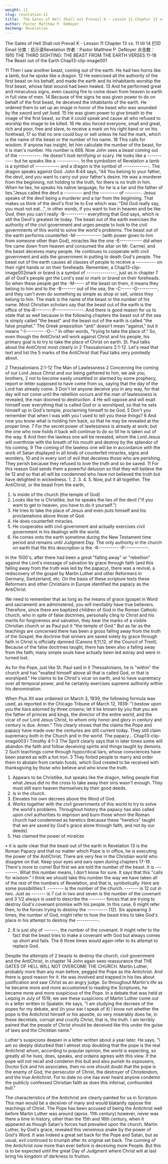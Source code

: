 ```yaml
---
weight: 11
slug: revelation-11
title:  The Gates of Hell Shall not Prevail K - Lesson 11 Chapter 13 vs. 11 till 14
author: Pastor Matthew P. DeNoyer
kecheng: Revelation
---
```


The Gates of Hell Shall not Prevail K - Lesson 11 Chapter 13 vs. 11 till 14
 打印	 Email
分类：启示录Revelation
作者：Pastor Matthew P. DeNoyer
点击数：1910
THE THIRD SIGHTING: THE BEAST FROM THE EARTH
VERSES 11-18
The Beast out of the Earth
Chap13-clip-image001

11 Then I saw another beast, coming out of the earth. He had two horns like a lamb,
but he spoke like a dragon. 12 He exercised all the authority of the first beast on his behalf, and made the earth and its inhabitants worship the first beast, whose fatal wound had been healed. 13 And he performed great and miraculous signs, even causing fire to come down from heaven to earth in full view of men. 14 Because of the signs he was given power to do on behalf of the first beast, he deceived the inhabitants of the earth. He ordered them to set up an image in honor of the beast who was wounded by the sword and yet lived. 15 He was given power to give breath to the image of the first beast, so that it could speak and cause all who refused to worship the image to be killed. 16 He also forced everyone, small and great, rich and poor, free and slave, to receive a mark on his right hand or on his forehead, 17 so that no one could buy or sell unless he had the mark, which is the name of the beast or the number of his name. 18 This calls for wisdom. If anyone has insight, let him calculate the number of the beast, for it is man's number. His number is 666.
Now John sees a beast coming out of the -----------. He doesn't look terrifying or scary. He looks like a ----------- but he speaks like a -----------. In the symbolism of Revelation a lamb is a symbol of ------------ and a dragon is the symbol of -------------. The dragon speaks against God. John 8:44 says, "44 You belong to your father, the devil, and you want to carry out your father's desire. He was a murderer from the beginning, not holding to the truth, for there is no truth in him. When he lies, he speaks his native language, for he is a liar and the father of lies."Jesus called the devil a --------- and the --------- of --------. Jesus speaks of the devil being a murderer and a liar from the beginning. That makes us think of the devil's first lie to Eve which was: "Did God really say, you must not eat...", in other words, if you want to live in heaven and be like God, then you can't really -B----------- everything that God says, which is still the Devil's greatest lie today. The beast out of the earth exercises the authority of the civil government and urges people to look to the civil governments of this world to solve the world's problems. The beast out of the earth performs counterfeit -M------------- (with power given to him from someone other than God), miracles like the one -E----------- did when fire came down from heaven and consumed the altar on Mr. Carmel, and the beast deceives many people. He continues to cooperate with civil government and aids the government in putting to death God's people.
The beast out of the earth causes all classes of people to receive a ---------- on their right hands or on their foreheads. Remember, a
Chap13-clip-image002mark or brand is a symbol of ---------------, just as in chapter 7 all of God's people got the Lord's seal or mark or brand on their foreheads. So when these people get the -M----- of the beast on them, it means they belong to him and to the -B------- out of the sea, the -C----- -G----------, and they can't even do something as simple as shop or sell, unless they belong to him. The mark is the name of the beast or the number of his name.
Most Christian scholars say that the beast out of the earth is the office of the-R-------- P--------------. And there is good reason for us to state that as well because in the following chapters the beast out of the sea is simply called "the beast" and the beast out of the earth is called "the false prophet." The Greek preposition "anti" doesn't mean "against," but it means "-I--------- -O--." In other words, "trying to take the place of." So, even though the AntiChrist will work against Christ and his people, his primary goal is to try to take the place of Christ on earth.
St. Paul talks about the AntiChrist most clearly in 2 Thessalonians 2:1-12. Let's read that text and list the 5 marks of the AntiChrist that Paul talks very pointedly about.

2 Thessalonians 2:1-12
The Man of Lawlessness
2 Concerning the coming of our Lord Jesus Christ and our being gathered to him, we ask you, brothers, 2 not to become easily unsettled or alarmed by some prophecy, report or letter supposed to have come from us, saying that the day of the Lord has already come. 3 Don't let anyone deceive you in any way, for that day will not come until the rebellion occurs and the man of lawlessness is revealed, the man doomed to destruction. 4 He will oppose and will exalt himself over everything that is called God or is worshiped, so that he sets himself up in God's temple, proclaiming himself to be God.
5 Don't you remember that when I was with you I used to tell you these things? 6 And now you know what is holding him back, so that he may be revealed at the proper time. 7 For the secret power of lawlessness is already at work; but the one who now holds it back will continue to do so till he is taken out of the way. 8 And then the lawless one will be revealed, whom the Lord Jesus will overthrow with the breath of his mouth and destroy by the splendor of his coming. 9 The coming of the lawless one will be in accordance with the work of Satan displayed in all kinds of counterfeit miracles, signs and wonders, 10 and in every sort of evil that deceives those who are perishing. They perish because they refused to love the truth and so be saved. 11 For this reason God sends them a powerful delusion so that they will believe the lie 12 and so that all will be condemned who have not believed the truth but have delighted in wickedness.
1.
2.
3.
4.
5.
Now, put it all together. The AntiChrist, or the beast from the earth,
1. Is inside of the church (the temple of God)
2. Looks like he is Christlike, but he speaks the lies of the devil ("if you want to get to heaven, you have to do it yourself.")
3. He tries to take the place of Jesus and even puts himself and his proclamations above those of God.
4. He does counterfeit miracles.
5. He cooperates with civil government and actually exercises civil government in his dealings with the world.
6. He comes onto the earth sometime during the New Testament time period and remains until Judgment Day.
The only authority in the church on earth that fits this description is the -R---------- -P------------.

In the 1500's, after there had been a great "falling away" or "rebellion" against the Lord's message of salvation by grace through faith (and this falling away from the truth was led by the papacy), there was a revival, a rediscovery of the gospel by Martin Luther and other Reformers in Germany, Switzerland, etc. On the basis of these scripture texts these Reformers and other Christians in Europe identified the papacy as the AntiChrist.

We need to remember that as long as the means of grace (gospel in Word and sacrament) are administered, you will inevitably have true believers. Therefore, since there are baptized children of God in the Roman Catholic church, who in spite of false doctrines, personally cling to Christ and his merits for forgiveness and salvation, they bear the marks of a visible Christian church or as Paul put it "the temple of God." But as far as the teachings are concerned there has been a gross falling away from the truth of the Gospel; the doctrine that sinners are saved solely by grace through faith in Christ is officially damned (Canons 9,11,12, of the Council of Trent). Because of the false doctrines taught, there has been also a falling away from the faith; many simple souls have actually been led astray and were in turned lost.

As for the Pope, just like St. Paul said in II Thessalonians, he is "within" the church and has "exalted himself above all that is called God, or that is worshiped." He claims to be Christ's vicar on earth, and to have supremacy over all temporal power, and he certainly exercises supreme authority within his denomination.

When Pius XII was ordained on March 3, 1939, the following formula was used, as reported in the Chicago Tribune of March 12, 1939: "I bestow upon you the tiara adorned by three crowns; let it be known by you that you are the father of princes and kings, the director of the entire world, and the vicar of our Lord Jesus Christ, to whom only honor and glory in century and century is due. Amen." This clearly shows that the claims the Pope and papacy have made over the centuries are still current today. They still claim supremacy both in the Church and in the world.
The papacy...
Chap13-clip-image003
I Timothy 4:1-3 The Spirit clearly says that in later times some will abandon the faith and follow deceiving spirits and things taught by demons. 2 Such teachings come through hypocritical liars, whose consciences have been seared as with a hot iron. 3 They forbid people to marry and order them to abstain from certain foods, which God created to be received with thanksgiving by those who believe and who know the truth.

1. Appears to be Christlike, but speaks like the dragon, telling people that what Jesus did no the cross to take away their sins wasn't enough. They must still earn heaven themselves by their good deeds.
2. Is in the church.
3. Elevates his own decrees above the Word of God.
4. Works together with the civil governments of this world to try to solve the world's problems. Throughout history the papacy has also called upon civil authorities to imprison and burn those whom the Roman church had condemned as heretics (because these "heretics" taught that we are saved by God's grace alone through faith, and not by our deeds).
5. Has claimed the power of miralces

• it is quite clear that the beast out of the earth in Revelation 13 is the Roman Papacy and that no matter which Pope is in office, he is executing the power of the AntiChrist. There are very few in the Christian world who disagree on that. Keep your eyes and ears open during chapters 17-19. There's more to come!
But first we are told the number of the beast. It is ---------. What this number means, I don't know for sure. It says that this "calls for wisdom."
I think we should take this number the way we have taken all of the rest of the numbers of Revelation, and that is, symbolically. Here are some possibilities:1. -------- is the number of the church. ------- is 12 cut in two. Just as ------- is 7 cut in two and seven is the number of the covenant and 3 1/2 always is used to describe the -------- forces that are trying to destroy God's covenant promise with his people. In this case, 6 might refer then, to the forces trying to destroy the ---------- (12). Six appearing 3 times, the number of God, might refer to how the beast tries to take God's place in his attempt to destroy the -----------.

2. 6 is just shy of -------, the number of the covenant. It might refer to the fact that the beast tries to make a covenant with God but always comes up short and fails. The 6 three times would again refer to its attempt to replace God.

Despite the attempts of 2 beasts to destroy the church, civil government and the AntiChrist, in chapter 14 John again sees reassurance that THE GATES OF HELL WILL NOT OVERCOME THE CHURCH.
Martin Luther, probably more than any man before, pegged the Pope as the Antichrist. And there is good reason for it. He was involved and trapped in his lies about justification and saw Christ as an angry judge. So throughout Martin's life as he became more and more accustomed to reading the Scriptures, he became more and more suspicious of the Pope. In a debate that was held at Leipzig in July of 1519, we see these suspicions of Martin Luther come out in a letter written to Spalatin: He says, "I am studying the decrees of the popes for my debate, and (in your ear I speak of it) I know not whether the pope is the Antichrist himself or his apostle, so very miserably does he, in these decretals, corrupt and crucify Christ, that is, the truth. I am terribly pained that the people of Christ should be deceived like this under the guise of laws and the Christian name."

Luther's suspicions deepen in a letter written about a year later. He says, "I am so deeply disturbed that I almost stop doubting that the pope is the real Antichrist whom, according to popular opinion, the world is expecting, so greatly all he lives, does, speaks, and ordains agrees with this view. If the pope will not recall and condemn this bull and also punish its espousers, Doctor Eck and his associates, then no one should doubt that the pope is the enemy of God, the persecutor of Christ, the destroyer of Christendom, and the true Antichrist. For to date no one has ever heard anyone condemn the publicly confessed Christian faith as does this infernal, confounded bull."

The characteristics of the Antichrist are clearly painted for us in Scripture. This man would be a deceiver of many and would blatantly oppose the teachings of Christ. The Pope has been accused of being the Antichrist well before Martin Luther was around (aprox. 11th century) however, never was there a time in history, other than the 15th and 16th century, when it appeared as though Satan's forces had prevailed upon the church. Martin Luther, by God's grace, revealed this venomous snake by the power of God's Word. It was indeed a great set back for the Pope and Satan, but as usual, evil continued to triumph after its original set back. The cunning of the Antichrist now more than ever before is deceiving more People. But this is to be expected until the great Day of Judgment where Christ will at last bring his kingdom of darkness to fruition.
